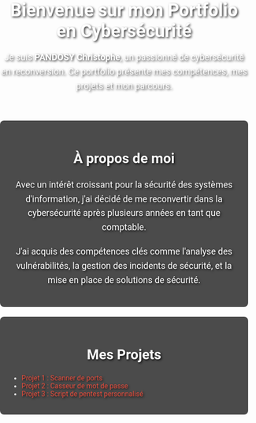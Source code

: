 <html lang="fr">
<head>
  <meta charset="UTF-8">
  <meta name="viewport" content="width=device-width, initial-scale=1.0">
  <title>Portfolio Cybersécurité</title>
  <link href="https://fonts.googleapis.com/css2?family=Roboto:wght@400;700&display=swap" rel="stylesheet">
  <style>
    body {
      font-family: 'Roboto', sans-serif;
      margin: 0;
      padding: 0;
      background-image: url('https://img.freepik.com/vecteurs-premium/fond-rouge-noir-cadenas-circuit-imprime-mot-cybersecurite-dessus_42077-16537.jpg'); /* URL de l'image */
      background-size: cover; /* L'image couvre tout l'écran */
      background-position: center; /* L'image est centrée */
      background-repeat: no-repeat; /* Empêche la répétition de l'image */
      height: 100vh; /* Fixe la hauteur de l'écran à 100% de la hauteur de la fenêtre */
      color: #fff;
      text-shadow: 2px 2px 4px rgba(0, 0, 0, 0.8); /* Ajoute une ombre au texte pour le rendre lisible */
    }

    header {
      text-align: center;
      padding: 20px;
      background-color: rgba(0, 0, 0, 0.5); /* Ajoute une transparence pour mieux lire le texte */
    }

    h1 {
      font-size: 36px;
      margin: 0;
    }

    section {
      margin: 20px auto;
      padding: 20px;
      background-color: rgba(0, 0, 0, 0.7); /* Fond semi-transparent pour les sections */
      border-radius: 8px;
      max-width: 800px;
    }

    h2 {
      color: #fff;
      font-size: 28px;
      text-align: center;
    }

    p {
      font-size: 18px;
      line-height: 1.6;
      margin-bottom: 20px;
      text-align: center;
    }

    a {
      color: #e74c3c;
      text-decoration: none;
    }

    a:hover {
      text-decoration: underline;
    }
  </style>
</head>
<body>
  <header>
    <h1>Bienvenue sur mon Portfolio en Cybersécurité</h1>
    <p>Je suis <strong>PANDOSY Christophe</strong>, un passionné de cybersécurité en reconversion. Ce portfolio présente mes compétences, mes projets et mon parcours.</p>
  </header>

  <section id="about">
    <h2>À propos de moi</h2>
    <p>Avec un intérêt croissant pour la sécurité des systèmes d'information, j'ai décidé de me reconvertir dans la cybersécurité après plusieurs années en tant que comptable.</p>
    <p>J'ai acquis des compétences clés comme l'analyse des vulnérabilités, la gestion des incidents de sécurité, et la mise en place de solutions de sécurité.</p>
  </section>

  <section id="projects">
    <h2>Mes Projets</h2>
    <ul>
      <li><a href="scripts/CasseurMDP.txt" download>Projet 1 : Scanner de ports</a></li>
      <li><a href="scripts/CasseurMDP.txt" download>Projet 2 : Casseur de mot de passe</a></li>
      <li><a href="#projet3">Projet 3 : Script de pentest personnalisé</a></li>
    </ul>
  </section>
</body>
</html>
